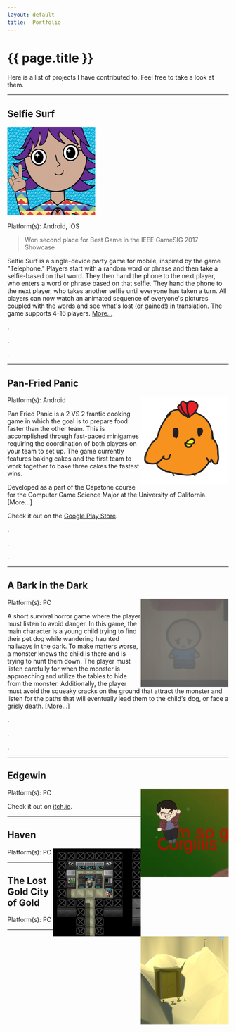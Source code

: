 ```yaml
---
layout:	default
title:	Portfolio
---
```


# {{ page.title }}

Here is a list of projects I have contributed to. Feel free to take a look at them.

-----
## Selfie Surf
<img src="images/selfiesurf0_1.png" width="200">

Platform(s): Android, iOS

> Won second place for Best Game in the IEEE GameSIG 2017 Showcase

Selfie Surf is a single-device party game for mobile, inspired by the game "Telephone." Players start with a random word or phrase and then take a selfie-based on that word. They then hand the phone to the next player, who enters a word or phrase based on that selfie. They hand the phone to the next player, who takes another selfie until everyone has taken a turn. All players can now watch an animated sequence of everyone's pictures coupled with the words and see what's lost (or gained!) in translation. The game supports 4-16 players.
[More...](selfiesurf.md)

.

.

.

-----

## Pan-Fried Panic
<img align="right"  src="images/panfriedpanic0.png" width="200">
Platform(s): Android

Pan Fried Panic is a 2 VS 2 frantic cooking game in which the goal is to prepare food faster than the other team. This is accomplished through fast-paced minigames requiring the coordination of both players on your team to set up. The game currently features baking cakes and the first team to work together to bake three cakes the fastest wins.

Developed as a part of the Capstone course for the Computer Game Science Major at the University of California.[More...]

Check it out on the [Google Play Store](https://play.google.com/store/apps/details?id=com.ABI.PanFriedPanic&hl=en).

.

.

.

-----

## A Bark in the Dark
<img align="right" src="images/abitd0.png" width="200">
Platform(s): PC

A short survival horror game where the player must listen to avoid danger. In this game, the main character is a young child trying to find their pet dog while wandering haunted hallways in the dark. To make matters worse, a monster knows the child is there and is trying to hunt them down. The player must listen carefully for when the monster is approaching and utilize the tables to hide from the monster. Additionally, the player must avoid the squeaky cracks on the ground that attract the monster and listen for the paths that will eventually lead them to the child's dog, or face a grisly death. [More...]

.

.

.

-----

## Edgewin
<img align="right" src="images/edgewin0.png" width="200">
Platform(s): PC

Check it out on [itch.io](https://xuanf1.itch.io/edgewin-the-game).

-----

## Haven
<img align="right" src="images/haven0.png" width="200">
Platform(s): PC

-----

## The Lost Gold City of Gold
<img align="right" src="images/lgcog0.png" width="200">
Platform(s): PC

-----